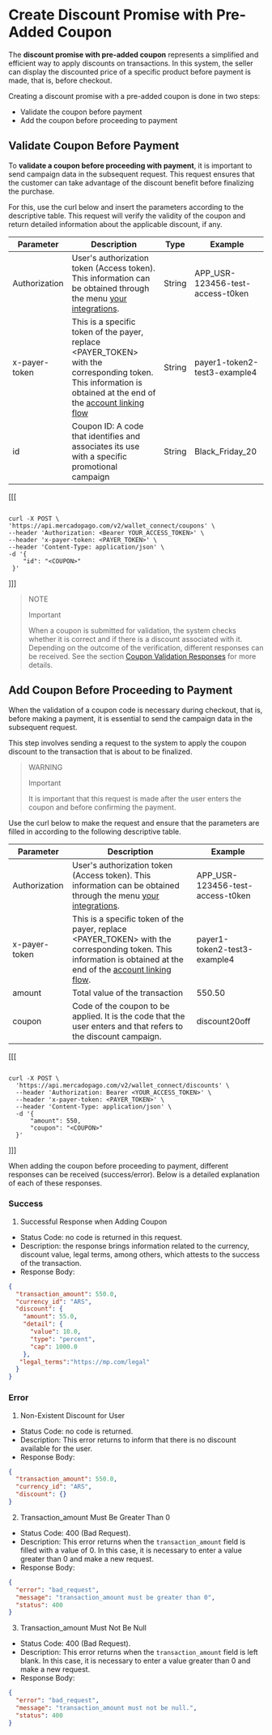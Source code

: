 # Create Discount Promise with Pre-Added Coupon

The **discount promise with pre-added coupon** represents a simplified and efficient way to apply discounts on transactions. In this system, the seller can display the discounted price of a specific product before payment is made, that is, before checkout.

Creating a discount promise with a pre-added coupon is done in two steps:

* Validate the coupon before payment
* Add the coupon before proceeding to payment



## Validate Coupon Before Payment

To **validate a coupon before proceeding with payment**, it is important to send campaign data in the subsequent request. This request ensures that the customer can take advantage of the discount benefit before finalizing the purchase.

For this, use the curl below and insert the parameters according to the descriptive table. This request will verify the validity of the coupon and return detailed information about the applicable discount, if any.

| Parameter  | Description  | Type  | Example  |
| --- | --- | --- | --- |
| Authorization  | User's authorization token (Access token). This information can be obtained through the menu [your integrations](/developers/en/docs/wallet-connect/additional-content/your-integrations/credentials).  | String  | APP_USR-123456-test-access-t0ken  |
| x-payer-token  | This is a specific token of the payer, replace <PAYER_TOKEN> with the corresponding token. This information is obtained at the end of the [account linking flow](/developers/en/docs/wallet-connect/account-linking-flow/create-agreement) | String  | payer1-token2-test3-example4  |
| id  | Coupon ID: A code that identifies and associates its use with a specific promotional campaign  | String  | Black_Friday_20  |

[[[
```curl

curl -X POST \
'https://api.mercadopago.com/v2/wallet_connect/coupons' \
--header 'Authorization: <Bearer YOUR_ACCESS_TOKEN>' \
--header 'x-payer-token: <PAYER_TOKEN>' \
--header 'Content-Type: application/json' \
-d '{
    "id": "<COUPON>"
 }'
```
]]]

> NOTE
>
> Important
>
> When a coupon is submitted for validation, the system checks whether it is correct and if there is a discount associated with it. Depending on the outcome of the verification, different responses can be received. See the section [Coupon Validation Responses](/developers/en/docs/wallet-connect/discounts/create-discount-promise-preadd-coupon/validation-responses) for more details.


## Add Coupon Before Proceeding to Payment

When the validation of a coupon code is necessary during checkout, that is, before making a payment, it is essential to send the campaign data in the subsequent request.

This step involves sending a request to the system to apply the coupon discount to the transaction that is about to be finalized.

> WARNING
>
> Important
>
> It is important that this request is made after the user enters the coupon and before confirming the payment.

Use the curl below to make the request and ensure that the parameters are filled in according to the following descriptive table.


| Parameter  | Description  | Example  |
| --- | --- | --- |
| Authorization  | User's authorization token (Access token). This information can be obtained through the menu [your integrations](/developers/pt/docs/wallet-connect/additional-content/your-integrations/credentials).  | APP_USR-123456-test-access-t0ken  |
| x-payer-token  | This is a specific token of the payer, replace <PAYER_TOKEN> with the corresponding token. This information is obtained at the end of the [account linking flow](/developers/pt/docs/wallet-connect/account-linking-flow/create-agreement).  | payer1-token2-test3-example4  |
| amount  | Total value of the transaction  | 550.50  |
| coupon  | Code of the coupon to be applied. It is the code that the user enters and that refers to the discount campaign.  | discount20off  |

[[[
```curl

curl -X POST \
  'https://api.mercadopago.com/v2/wallet_connect/discounts' \
  --header 'Authorization: Bearer <YOUR_ACCESS_TOKEN>' \
  --header 'x-payer-token: <PAYER_TOKEN>' \
  --header 'Content-Type: application/json' \
  -d '{
      "amount": 550,
      "coupon": "<COUPON>"
  }'

```
]]]

When adding the coupon before proceeding to payment, different responses can be received (success/error). Below is a detailed explanation of each of these responses.

### Success

1. Successful Response when Adding Coupon

* Status Code: no code is returned in this request.
* Description: the response brings information related to the currency, discount value, legal terms, among others, which attests to the success of the transaction.
* Response Body:

```Json
{
  "transaction_amount": 550.0,
  "currency_id": "ARS",
  "discount": {
    "amount": 55.0,
    "detail": {
      "value": 10.0,
      "type": "percent",
      "cap": 1000.0
    },
   "legal_terms":"https://mp.com/legal"
  }
}
```

### Error

1. Non-Existent Discount for User

* Status Code: no code is returned.
* Description: This error returns to inform that there is no discount available for the user.
* Response Body:

```Json
{
  "transaction_amount": 550.0,
  "currency_id": "ARS",
  "discount": {}
}
```

2. Transaction_amount Must Be Greater Than 0

* Status Code: 400 (Bad Request).
* Description: This error returns when the `transaction_amount` field is filled with a value of 0. In this case, it is necessary to enter a value greater than 0 and make a new request.
* Response Body:

```Json
{
  "error": "bad_request",
  "message": "transaction_amount must be greater than 0",
  "status": 400
}
```

3. Transaction_amount Must Not Be Null

* Status Code: 400 (Bad Request).
* Description: This error returns when the `transaction_amount` field is left blank. In this case, it is necessary to enter a value greater than 0 and make a new request.
* Response Body:

```Json
{
  "error": "bad_request",
  "message": "transaction_amount must not be null.",
  "status": 400
}
```
